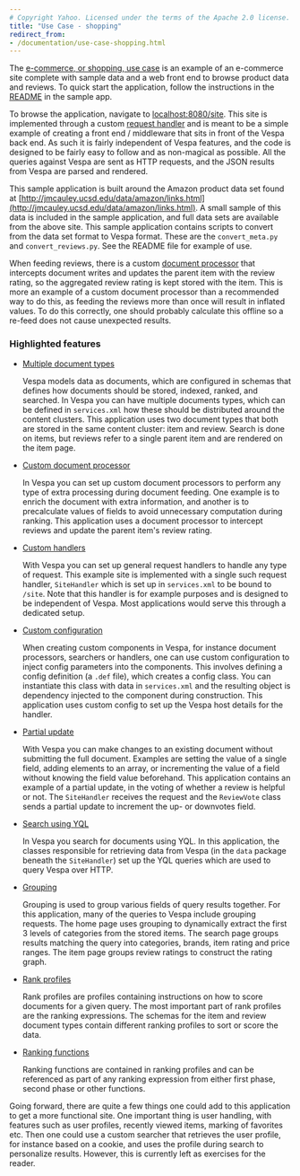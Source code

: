 ```yaml
---
# Copyright Yahoo. Licensed under the terms of the Apache 2.0 license. See LICENSE in the project root.
title: "Use Case - shopping"
redirect_from:
- /documentation/use-case-shopping.html
---
```


The [e-commerce, or shopping, use case](https://github.com/vespa-engine/sample-apps/tree/master/use-case-shopping)
is an example of an e-commerce site complete with sample data and a web front
end to browse product data and reviews. To quick start the application, follow
the instructions in the
[README](https://github.com/vespa-engine/sample-apps/blob/master/use-case-shopping/README.md)
in the sample app.

To browse the application, navigate to
<a href="http://localhost:8080/site" data-proofer-ignore>localhost:8080/site</a>.
This site is  implemented through a custom [request handler](jdisc/developing-request-handlers.html)
and is meant to be a simple example of creating a front end / middleware that
sits in front of the Vespa back end. As such it is fairly independent of Vespa
features, and the code is designed to be fairly easy to follow and as
non-magical as possible. All the queries against Vespa are sent as HTTP
requests, and the JSON results from Vespa are parsed and rendered.

This sample application is built around the Amazon product data set found at
[http://jmcauley.ucsd.edu/data/amazon/links.html](http://jmcauley.ucsd.edu/data/amazon/links.html).
A small sample of this data is included in the sample application, and full
data sets are available from the above site. This sample application contains
scripts to convert from the data set format to Vespa format. These are the
`convert_meta.py` and `convert_reviews.py`. See the README file for example of
use.

When feeding reviews, there is a custom [document processor](document-processing.html)
that intercepts document writes and updates the parent item with the review
rating, so the aggregated review rating is kept stored with the item. This is
more an example of a custom document processor than a recommended way to do
this, as feeding the reviews more than once will result in inflated values. To
do this correctly, one should probably calculate this offline so a re-feed does
not cause unexpected results.

### Highlighted features

* [Multiple document types](schemas.html)

    Vespa models data as documents, which are configured in schemas
    that defines how documents should be stored, indexed, ranked, and searched.
    In Vespa you can have multiple documents types, which can be defined in
    `services.xml` how these should be distributed around the content clusters.
    This application uses two document types that both are stored in the same
    content cluster: item and review. Search is done on items, but reviews
    refer to a single parent item and are rendered on the item page.

* [Custom document processor](document-processing.html)

    In Vespa you can set up custom document processors to perform any type of
    extra processing during document feeding. One example is to enrich the
    document with extra information, and another is to precalculate values of
    fields to avoid unnecessary computation during ranking. This application
    uses a document processor to intercept reviews and update the parent item's
    review rating.

* [Custom handlers](jdisc/developing-request-handlers.html)

    With Vespa you can set up general request handlers to handle any type of
    request. This example site is implemented with a single such request
    handler, `SiteHandler` which is set up in `services.xml` to be bound to
    `/site`. Note that this handler is for example purposes and is designed to
    be independent of Vespa. Most applications would serve this through a dedicated
    setup.

* [Custom configuration](configuring-components.html)

    When creating custom components in Vespa, for instance document processors,
    searchers or handlers, one can use custom configuration to inject config
    parameters into the components. This involves defining a config definition
    (a `.def` file), which creates a config class. You can instantiate this
    class with data in `services.xml` and the resulting object is dependency
    injected to the component during construction. This application uses custom
    config to set up the Vespa host details for the handler.

* [Partial update](reference/document-json-format.html#update)

    With Vespa you can make changes to an existing document without submitting
    the full document. Examples are setting the value of a single field, adding
    elements to an array, or incrementing the value of a field without knowing
    the field value beforehand. This application contains an example of a
    partial update, in the voting of whether a review is helpful or not.  The
    `SiteHandler` receives the request and the `ReviewVote` class sends a
    partial update to increment the up- or downvotes field.

* [Search using YQL](query-language.html)

    In Vespa you search for documents using YQL. In this application, the
    classes responsible for retrieving data from Vespa (in the `data` package
    beneath the `SiteHandler`) set up the YQL queries which are used to query
    Vespa over HTTP.

* [Grouping](grouping.html)

    Grouping is used to group various fields of query results together.  For
    this application, many of the queries to Vespa include grouping requests.
    The home page uses grouping to dynamically extract the first 3 levels of
    categories from the stored items. The search page groups results matching
    the query into categories, brands, item rating and price ranges. The item
    page groups review ratings to construct the rating graph.

* [Rank profiles](ranking.html)

    Rank profiles are profiles containing instructions on how to score
    documents for a given query. The most important part of rank profiles are
    the ranking expressions. The schemas for the item and review
    document types contain different ranking profiles to sort or score the
    data.

* [Ranking functions](reference/schema-reference.html#function-rank)

    Ranking functions are contained in ranking profiles and can be referenced
    as part of any ranking expression from either first phase, second phase or
    other functions.


Going forward, there are quite a few things one could add to this application
to get a more functional site. One important thing is user handling, with
features such as user profiles, recently viewed items, marking of favorites
etc. Then one could use a custom searcher that retrieves the user profile, for
instance based on a cookie, and uses the profile during search to personalize
results. However, this is currently left as exercises for the reader.

